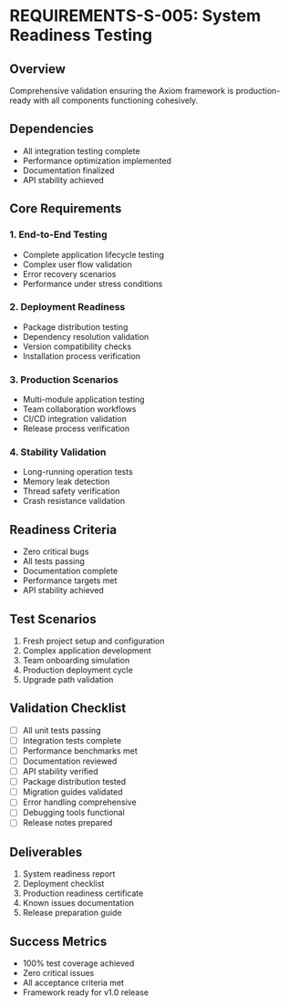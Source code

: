 # REQUIREMENTS-S-005: System Readiness Testing

## Overview
Comprehensive validation ensuring the Axiom framework is production-ready with all components functioning cohesively.

## Dependencies
- All integration testing complete
- Performance optimization implemented
- Documentation finalized
- API stability achieved

## Core Requirements

### 1. End-to-End Testing
- Complete application lifecycle testing
- Complex user flow validation
- Error recovery scenarios
- Performance under stress conditions

### 2. Deployment Readiness
- Package distribution testing
- Dependency resolution validation
- Version compatibility checks
- Installation process verification

### 3. Production Scenarios
- Multi-module application testing
- Team collaboration workflows
- CI/CD integration validation
- Release process verification

### 4. Stability Validation
- Long-running operation tests
- Memory leak detection
- Thread safety verification
- Crash resistance validation

## Readiness Criteria
- Zero critical bugs
- All tests passing
- Documentation complete
- Performance targets met
- API stability achieved

## Test Scenarios
1. Fresh project setup and configuration
2. Complex application development
3. Team onboarding simulation
4. Production deployment cycle
5. Upgrade path validation

## Validation Checklist
- [ ] All unit tests passing
- [ ] Integration tests complete
- [ ] Performance benchmarks met
- [ ] Documentation reviewed
- [ ] API stability verified
- [ ] Package distribution tested
- [ ] Migration guides validated
- [ ] Error handling comprehensive
- [ ] Debugging tools functional
- [ ] Release notes prepared

## Deliverables
1. System readiness report
2. Deployment checklist
3. Production readiness certificate
4. Known issues documentation
5. Release preparation guide

## Success Metrics
- 100% test coverage achieved
- Zero critical issues
- All acceptance criteria met
- Framework ready for v1.0 release